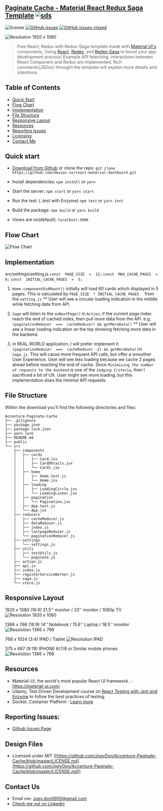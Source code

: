 

## [Paginate Cache - Material React Redux Saga Template](https://www.linkedin.com/in/joey-dong-032b9013a/) [![sds](https://img.shields.io/static/v1.svg?label=Linkedin&message=JoeyDon&color=blue)](https://www.linkedin.com/in/joey-dong-032b9013a/)

![license](https://img.shields.io/badge/license-MIT-blue.svg) [![GitHub issues](https://img.shields.io/github/issues/JoeyDon/Accenture-Paginate-Cache.svg)](https://github.com/devias-io/react-material-dashboard/issues?q=is%3Aopen+is%3Aissue) [![GitHub issues closed](https://img.shields.io/github/issues-closed-raw/JoeyDon/Accenture-Paginate-Cache.svg?maxAge=2592000)](https://github.com/devias-io/react-material-dashboard/issues?q=is%3Aissue+is%3Aclosed) 

![Resolution 1920 x 1080](https://github.com/JoeyDon/Accenture-Paginate-Cache/blob/master/responsiveExample/1920.1080.PNG?raw=true)

> Free React, Redux with Redux-Saga template made with [Material UI's](https://material-ui.com/?ref=devias-io) components, Using [React](https://reactjs.org/?ref=devias-io), [Redex](https://redux.js.org/introduction/getting-started), and  [Redex-Saga](https://redux-saga.js.org/docs/introduction/BeginnerTutorial.html) to boost your app development process! Example API feteching, interactions between React Component and Redux are implemented. Rich comments(JSDoc) throught the template will explain more details and intentions.

## Table of Contents

- [Quick Start](#quick-start)
- [Flow Chart](#flow-chart)
- [Implementation](#implementation)
- [File Structure](#file-structure)
- [Responsive Layout](#responsive-layout)
- [Resources](#resources)
- [Reporting Issues](#reporting-issues)
- [Licensing](#licensing)
- [Contact Me](#contact-me)

## Quick start

- [Download from Github](https://github.com/JoeyDon/Accenture-Paginate-Cache/archive/master.zip)  or clone the repo: 
`git clone https://github.com/devias-io/react-material-dashboard.git`

- Install dependencies: 
`npm install` or `yarn`

- Start the server: 
`npm start` or `yarn start`

- Run the test: ( Jest with Enzyme) 
`npm test` or `yarn test`

- Build the package: 
`npm build` or `yarn build`

- Views are on(default): 
`localhost:3000`

## Flow Chart
![Flow Chart](https://github.com/JoeyDon/Accenture-Paginate-Cache/blob/master/WorkflowDiagram/Flowchart.png?raw=true)

## Implementation
src/settings/setting.js
`const  PAGE_SIZE  =  12;`
`const  MAX_CACHE_PAGES  =  8;`
`const  INITIAL_CACHE_PAGES  =  5;`

1. `Home.componentDidMount()` initially will load 60 cards which displayed in 5 pages. This is calculated by `PAGE_SIZE  * INITIAL_CACHE_PAGES  ` from the `setting.js`
** User will see a circular loading indication in the middle while fetching data from API.


2. `Saga` will listen to the `onNextPage()` in `Action`, if the current page index reach the end of cached index, then pull more data from the API. e.g.`(paginationReducer  ===  cacheReducer) && getMoreData()`
 ** User will see a linear loading indication on the top showing fetching more data in the backend.

3. In REAL WORLD application, I will prefer implement it `(paginationReducer  ===  cacheReducer -2) && getMoreData()`in `Saga.js`. This will cause more frequent API calls, but offer a smoother User Experience. User will see less loading because we cache 2 pages ahead before reaching the end of cache.
Since `Minimising the number of requests to the backend` is one of the `Judging Criteria`, then I sacrificed a bit of UX. User might see more loading, but this implementation does the minimal API requests.

## File Structure

Within the download you'll find the following directories and files:

```
Accenture-Paginate-Cache
├── .gitignore
├── package.json
├── package-lock.json
├── yarn.lock
├── README.md
├── public
└── src
	├── components
	│	├── cards
	│	│	├── Card.jsx
	│	│	├── CardDetails.jsx
	│	│	└── Cards.jsx
	│	├── home
	│	│	├── Home.test.js
	│	│	└── Home.jsx	
	│	├── loading
	│	│	├── LoadingCircle.jsx
	│	│	└── LoadingLinear.jsx
	│	├── pagination
	│	│	└── Pagination.jsx	
	│	├── App.test.js
	│	└── App.jsx
	├── reducers
	│	├── cacheReducer.js
	│	├── dataReducer.js	
	│	├── index.js	
	│	├── lastpageReducer.js	
	│	└── paginationReducer.js	
	├── settings	
	│	└── settings.js
	├── utils
	│	├── testUtils.js
	│	└── paginate.js
	├── action.js
	├── api.js
	├── index.js
	├── registerServiceWorker.js
	├── saga.js
	└── store.js
```
## Responsive Layout
1920 x 1080 (16:9)
21.5'' monitor / 23'' monitor / 1080p TV
![Resolution 1920 x 1080](https://github.com/JoeyDon/Accenture-Paginate-Cache/blob/master/responsiveExample/1920.1080.PNG?raw=true)
 
1366 x 768 (16:9)
14'' Notebook / 15.6'' Laptop / 18.5'' monitor
![Resolution 1366 x 768](https://github.com/JoeyDon/Accenture-Paginate-Cache/blob/master/responsiveExample/1366.768.PNG?raw=true) 

768 x 1024 (3:4)
IPAD / Tablet
![Resolution IPAD](https://github.com/JoeyDon/Accenture-Paginate-Cache/blob/master/responsiveExample/IPAD.PNG?raw=true)

 375 x 667 (9:19)
 IPHONE 6/7/8 or Similar mobile phones
![Resolution 1366 x 768](https://github.com/JoeyDon/Accenture-Paginate-Cache/blob/master/responsiveExample/IPHONE%20678.PNG?raw=true)

 
## Resources

- Material-UI, the world's most popular React UI framework. : <https://material-ui.com/>
- Udamy, Test Driven Development course on [React Testing with Jest and Enzyme](https://www.udemy.com/gift/react-testing-with-jest-and-enzyme/?couponCode=LEARNTODAY) to follow the best practices of testing.
- Docker, Container Platform : [Learn more](https://www.docker.com/)

## Reporting Issues:

- [Github Issues Page](https://github.com/devias-io/react-material-dashboard/issues?ref=devias-io)

## Design Files

- Licensed under MIT ([https://github.com/JoeyDon/Accenture-Paginate-Cache/blob/master/LICENSE.md](https://github.com/JoeyDon/Accenture-Paginate-Cache/blob/master/LICENSE.md))

## Contact Us

- Email me: Joey.don0905@gmail.com
- [Check me out on Linkedin](https://www.linkedin.com/in/joey-dong-032b9013a/)

